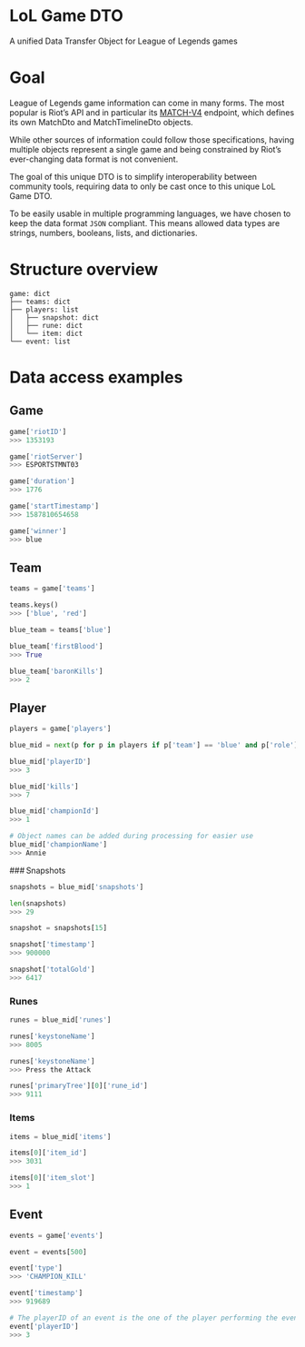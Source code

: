 # LoL Game DTO
A unified Data Transfer Object for League of Legends games

# Goal
League of Legends game information can come in many forms. The most popular is Riot’s API and in particular its 
[MATCH-V4](https://developer.riotgames.com/apis#match-v4/) endpoint, which defines its own MatchDto 
and MatchTimelineDto objects.

While other sources of information could follow those specifications, having multiple objects represent a single game
and being constrained by Riot’s ever-changing data format is not convenient.

The goal of this unique DTO is to simplify interoperability between community tools, requiring data to only be cast
 once to this unique LoL Game DTO.

To be easily usable in multiple programming languages, we have chosen to keep the data format `JSON` compliant. This 
means allowed data types are strings, numbers, booleans, lists, and dictionaries.

# Structure overview
```
game: dict
├── teams: dict
├── players: list
│   ├── snapshot: dict
│   ├── rune: dict
│   └── item: dict
└── event: list
```

# Data access examples

## Game
```python console
game['riotID']
>>> 1353193

game['riotServer']
>>> ESPORTSTMNT03

game['duration']
>>> 1776

game['startTimestamp']
>>> 1587810654658

game['winner']
>>> blue
```

## Team
```python console
teams = game['teams']

teams.keys()
>>> ['blue', 'red']

blue_team = teams['blue']

blue_team['firstBlood']
>>> True

blue_team['baronKills']
>>> 2
```

## Player
```python console
players = game['players']

blue_mid = next(p for p in players if p['team'] == 'blue' and p['role'] == 'mid')

blue_mid['playerID']
>>> 3

blue_mid['kills']
>>> 7

blue_mid['championId']
>>> 1

# Object names can be added during processing for easier use
blue_mid['championName']
>>> Annie
```

### Snapshots
```python console
snapshots = blue_mid['snapshots']

len(snapshots)
>>> 29

snapshot = snapshots[15]

snapshot['timestamp']
>>> 900000

snapshot['totalGold']
>>> 6417
```
### Runes
```python console
runes = blue_mid['runes']

runes['keystoneName']
>>> 8005

runes['keystoneName']
>>> Press the Attack

runes['primaryTree'][0]['rune_id']
>>> 9111
```
### Items
```python console
items = blue_mid['items']

items[0]['item_id']
>>> 3031

items[0]['item_slot']
>>> 1
```

## Event
```python console
events = game['events']

event = events[500]

event['type']
>>> 'CHAMPION_KILL'

event['timestamp']
>>> 919689

# The playerID of an event is the one of the player performing the event
event['playerID']
>>> 3
```
